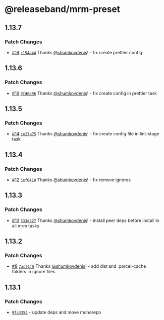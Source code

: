 # @releaseband/mrm-preset

## 1.13.7

### Patch Changes

- [#18](https://github.com/releaseband/nodejs-tools/pull/18) [`c154a44`](https://github.com/releaseband/nodejs-tools/commit/c154a44d473a9c0558897371cc808a308e5ad85e) Thanks [@shumkovdenis](https://github.com/shumkovdenis)! - fix create prettier config

## 1.13.6

### Patch Changes

- [#16](https://github.com/releaseband/nodejs-tools/pull/16) [`9fd6a96`](https://github.com/releaseband/nodejs-tools/commit/9fd6a96f89e5143e7ed6c0d32b9d62e878adc46b) Thanks [@shumkovdenis](https://github.com/shumkovdenis)! - fix create config in prettier task

## 1.13.5

### Patch Changes

- [#14](https://github.com/releaseband/nodejs-tools/pull/14) [`ce27a75`](https://github.com/releaseband/nodejs-tools/commit/ce27a759b436e805f218df006f673c2bc1f8cc6d) Thanks [@shumkovdenis](https://github.com/shumkovdenis)! - fix create config file in lint-stage task

## 1.13.4

### Patch Changes

- [#12](https://github.com/releaseband/nodejs-tools/pull/12) [`3ef6418`](https://github.com/releaseband/nodejs-tools/commit/3ef6418d9b3dc576a5bf809cf2fbeb00c788abac) Thanks [@shumkovdenis](https://github.com/shumkovdenis)! - fix remove ignores

## 1.13.3

### Patch Changes

- [#10](https://github.com/releaseband/nodejs-tools/pull/10) [`533d527`](https://github.com/releaseband/nodejs-tools/commit/533d52774ab7c5c1978cfe112505801aba430596) Thanks [@shumkovdenis](https://github.com/shumkovdenis)! - install peer deps before install in all mrm tasks

## 1.13.2

### Patch Changes

- [#8](https://github.com/releaseband/nodejs-tools/pull/8) [`7ac91f8`](https://github.com/releaseband/nodejs-tools/commit/7ac91f80840d21ff469bea435e19a4e0ae787873) Thanks [@shumkovdenis](https://github.com/shumkovdenis)! - add dist and .parcel-cache folders in ignore files

## 1.13.1

### Patch Changes

- [`9fa3354`](https://github.com/releaseband/nodejs-tools/commit/9fa33542a66a4b45cd2e85328365fcc78c1de307) - update deps and move monorepo
